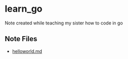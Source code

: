 # learn_go
Note created while teaching my sister how to code in go

## Note Files

* [helloworld.md](helloworld.md)

